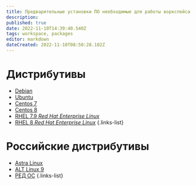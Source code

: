 ```yaml
---
title: Предварительные установки ПО необходимые для работы воркспейса
description: 
published: true
date: 2022-11-10T14:39:40.540Z
tags: workspace, packages
editor: markdown
dateCreated: 2022-11-10T08:50:28.102Z
---
```


# Дистрибутивы
- [Debian](debian)
- [Ubuntu](ubuntu)
- [Centos 7](centos7)
- [Centos 8](centos8)
- [RHEL 7.9 *Red Hat Enterprise Linux*](rhel7_9)
- [RHEL 8   *Red Hat Enterprise Linux*](rhel8)
{.links-list}
# Российские дистрибутивы
- [Astra Linux](astra_linux)
- [ALT Linux 9](alt_linux9)
- [РЕД ОС](РЕД_ОС)
{.links-list}
